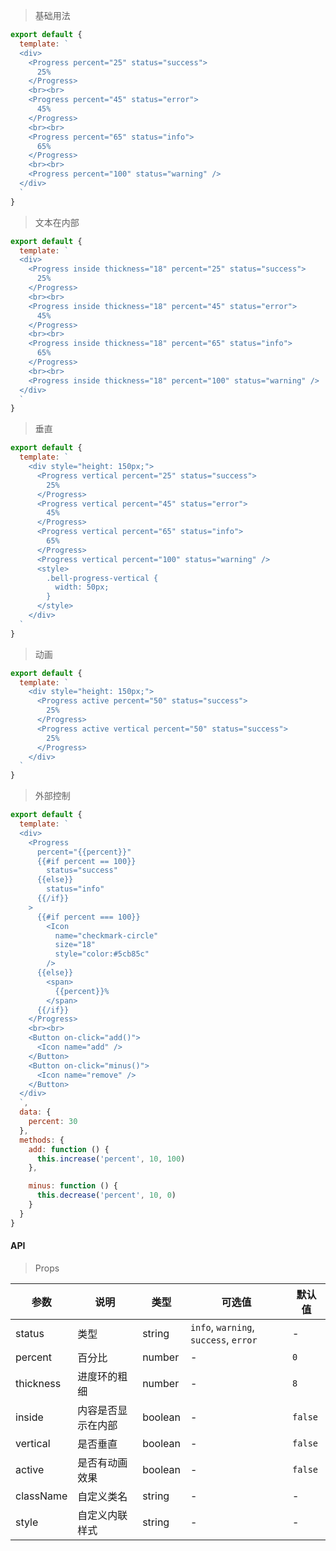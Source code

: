 > 基础用法

```js
export default {
  template: `
  <div>
    <Progress percent="25" status="success">
      25%
    </Progress>
    <br><br>
    <Progress percent="45" status="error">
      45%
    </Progress>
    <br><br>
    <Progress percent="65" status="info">
      65%
    </Progress>
    <br><br>
    <Progress percent="100" status="warning" />
  </div>
  `
}
```

> 文本在内部

```js
export default {
  template: `
  <div>
    <Progress inside thickness="18" percent="25" status="success">
      25%
    </Progress>
    <br><br>
    <Progress inside thickness="18" percent="45" status="error">
      45%
    </Progress>
    <br><br>
    <Progress inside thickness="18" percent="65" status="info">
      65%
    </Progress>
    <br><br>
    <Progress inside thickness="18" percent="100" status="warning" />
  </div>
  `
}
```

> 垂直

```js
export default {
  template: `
    <div style="height: 150px;">
      <Progress vertical percent="25" status="success">
        25%
      </Progress>
      <Progress vertical percent="45" status="error">
        45%
      </Progress>
      <Progress vertical percent="65" status="info">
        65%
      </Progress>
      <Progress vertical percent="100" status="warning" />
      <style>
        .bell-progress-vertical {
          width: 50px;
        }
      </style>
    </div>
  `
}
```

> 动画

```js
export default {
  template: `
    <div style="height: 150px;">
      <Progress active percent="50" status="success">
        25%
      </Progress>
      <Progress active vertical percent="50" status="success">
        25%
      </Progress>
    </div>
  `
}
```

> 外部控制

```js
export default {
  template: `
  <div>
    <Progress
      percent="{{percent}}"
      {{#if percent == 100}}
        status="success"
      {{else}}
        status="info"
      {{/if}}
    >
      {{#if percent === 100}}
        <Icon
          name="checkmark-circle"
          size="18"
          style="color:#5cb85c"
        />
      {{else}}
        <span>
          {{percent}}%
        </span>
      {{/if}}
    </Progress>
    <br><br>
    <Button on-click="add()">
      <Icon name="add" />
    </Button>
    <Button on-click="minus()">
      <Icon name="remove" />
    </Button>
  </div>
  `,
  data: {
    percent: 30
  },
  methods: {
    add: function () {
      this.increase('percent', 10, 100)
    },

    minus: function () {
      this.decrease('percent', 10, 0)
    }
  }
}
```

#### API

> Props

参数 | 说明 | 类型 | 可选值 | 默认值
---|---|---|---|---
status | 类型 | string | `info`, `warning`, `success`, `error` | -
percent | 百分比 | number | - | `0`
thickness | 进度环的粗细 | number | - | `8`
inside | 内容是否显示在内部 | boolean | - | `false`
vertical | 是否垂直 | boolean | - | `false`
active | 是否有动画效果 | boolean | - | `false`
className | 自定义类名 | string | - | -
style | 自定义内联样式 | string | - | -
